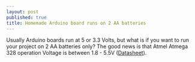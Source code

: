 ```yaml
---
layout: post
published: true
title: Homemade Arduino board runs on 2 AA batteries
---
```


Usually Arduino boards run at 5 or 3.3 Volts, but what is if you want to run your project on 2 AA batteries only? The good news is that Atmel Atmega 328 operation Voltage is between 1.8 - 5.5V (<a href="http://www.atmel.com/images/atmel-8271-8-bit-avr-microcontroller-atmega48a-48pa-88a-88pa-168a-168pa-328-328p_datasheet_complete.pdf" target="_blank">Datasheet</a>).
